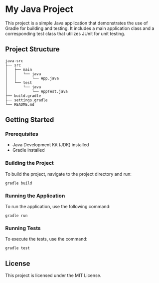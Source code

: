 # My Java Project

This project is a simple Java application that demonstrates the use of Gradle for building and testing. It includes a main application class and a corresponding test class that utilizes JUnit for unit testing.

## Project Structure

```
java-src
├── src
│   ├── main
│   │   └── java
│   │       └── App.java
│   └── test
│       └── java
│           └── AppTest.java
├── build.gradle
├── settings.gradle
└── README.md
```

## Getting Started

### Prerequisites

- Java Development Kit (JDK) installed
- Gradle installed

### Building the Project

To build the project, navigate to the project directory and run:

```
gradle build
```

### Running the Application

To run the application, use the following command:

```
gradle run
```

### Running Tests

To execute the tests, use the command:

```
gradle test
```

## License

This project is licensed under the MIT License.

